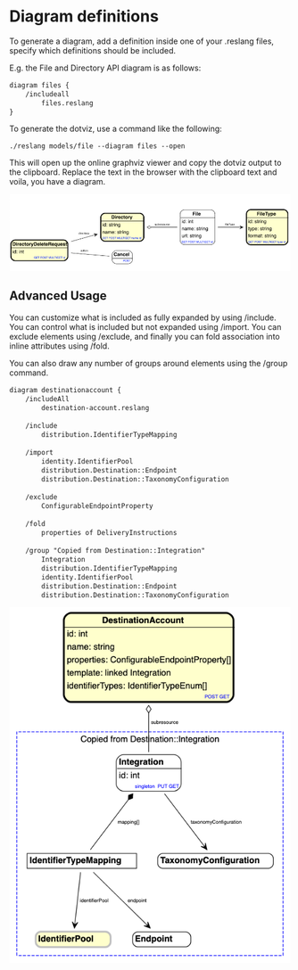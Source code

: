 # Diagram definitions

To generate a diagram, add a definition inside one of your .reslang files, specify which definitions should be included.

E.g. the File and Directory API diagram is as follows:

```
diagram files {
    /includeall
        files.reslang
}
```

To generate the dotviz, use a command like the following:

```
./reslang models/file --diagram files --open
```

This will open up the online graphviz viewer and copy the dotviz output to the clipboard. Replace the text in the browser with the clipboard text and voila, you have a diagram.

![Diagram](dotviz.png)

## Advanced Usage

You can customize what is included as fully expanded by using /include. You can control what is included but not expanded using /import. You can exclude elements using /exclude, and finally you can fold association into inline attributes using /fold.

You can also draw any number of groups around elements using the /group command.

```
diagram destinationaccount {
    /includeAll
        destination-account.reslang

    /include
        distribution.IdentifierTypeMapping

    /import
        identity.IdentifierPool
        distribution.Destination::Endpoint
        distribution.Destination::TaxonomyConfiguration

    /exclude
        ConfigurableEndpointProperty

    /fold
        properties of DeliveryInstructions

    /group "Copied from Destination::Integration"
        Integration
        distribution.IdentifierTypeMapping
        identity.IdentifierPool
        distribution.Destination::Endpoint
        distribution.Destination::TaxonomyConfiguration

```

![Diagram](dotviz-destinationaccount.png)
